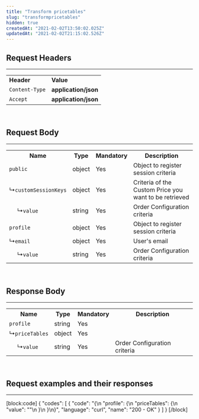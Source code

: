 ```yaml
---
title: "Transform pricetables"
slug: "transformpricetables"
hidden: true
createdAt: "2021-02-02T13:50:02.025Z"
updatedAt: "2021-02-02T21:15:02.526Z"
---
```

## Request Headers 
---
<table>
  <tr>
        <td><b>Header</b></td>
        <td><b>Value</b></td>
    </tr>
    <tr>
        <td><code>Content-Type</code></td>
        <td><b>application/json</b></td>
    </tr>
  <tr>
        <td><code>Accept</code></td>
        <td><b>application/json</b></td>
    </tr>
</table>

<br>

## Request Body
---
<table>
    <tr>
        <th>Name</th>
        <th>Type</th>
        <th>Mandatory</th>
        <th>Description</th>
    </tr>
    <tr>
        <td><code>public</code></td>
        <td>object</td>
        <td>Yes</td>
        <td>Object to register session criteria</td>
    </tr>
    <tr>
        <td>&#x21B3;<code>customSessionKeys</code></td>
        <td>object</td>
        <td>Yes</td>
        <td>Criteria of the Custom Price you want to be retrieved</td>
    </tr>
     <tr>
        <td>&nbsp;&nbsp;&nbsp;&nbsp; &#x21B3;<code>value</code></td>
        <td>string</td>
        <td>Yes</td>
        <td>Order Configuration criteria</td>
    </tr>
    <tr>
        <td><code>profile</code></td>
        <td>object</td>
        <td>Yes</td>
        <td>Object to register session criteria</td>
    </tr>
    <tr>
        <td>&#x21B3;<code>email</code></td>
        <td>object</td>
        <td>Yes</td>
        <td>User's email</td>
    </tr>
     <tr>
        <td>&nbsp;&nbsp;&nbsp;&nbsp; &#x21B3;<code>value</code></td>
        <td>string</td>
        <td>Yes</td>
        <td>Order Configuration criteria</td>
    </tr>
     <tr>
</table>
<br>

## Response Body 
---

<table>
    <tr>
        <th>Name</th>
        <th>Type</th>
        <th>Mandatory</th>
        <th>Description</th>
    </tr>
    <tr>
        <td><code>profile</code></td>
        <td>string</td>
        <td>Yes</td>
        <td></td>
    </tr>
    <tr>
        <td>&#x21B3;<code>priceTables</code></td>
        <td>object</td>
        <td>Yes</td>
        <td></td>
    </tr>
         <tr>
        <td>&nbsp;&nbsp;&nbsp;&nbsp; &#x21B3;<code>value</code></td>
        <td>string</td>
        <td>Yes</td>
        <td>Order Configuration criteria</td>
    </tr>
     <tr>
</table>
<br>

## Request examples and their responses 
---
[block:code]
{
  "codes": [
    {
      "code": "{\n    \"profile\": {\n        \"priceTables\": {\n            \"value\": \"\"\n        }\n    }\n}",
      "language": "curl",
      "name": "200 - OK"
    }
  ]
}
[/block]